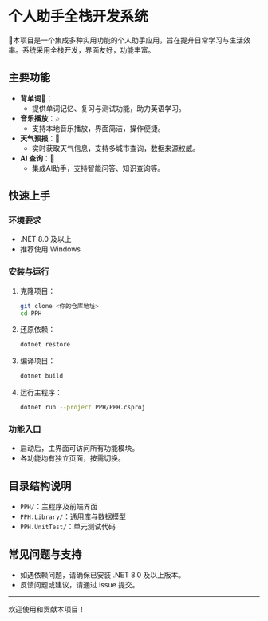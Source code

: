 # 个人助手全栈开发系统

🥳本项目是一个集成多种实用功能的个人助手应用，旨在提升日常学习与生活效率。系统采用全栈开发，界面友好，功能丰富。

## 主要功能

- **背单词**🎒：
  - 提供单词记忆、复习与测试功能，助力英语学习。
- **音乐播放**：🎶
  - 支持本地音乐播放，界面简洁，操作便捷。
- **天气预报**：🌈
  - 实时获取天气信息，支持多城市查询，数据来源权威。
- **AI 查询**：🤖
  - 集成AI助手，支持智能问答、知识查询等。

## 快速上手

### 环境要求
- .NET 8.0 及以上
- 推荐使用 Windows

### 安装与运行
1. 克隆项目：
   ```bash
   git clone <你的仓库地址>
   cd PPH
   ```
2. 还原依赖：
   ```bash
   dotnet restore
   ```
3. 编译项目：
   ```bash
   dotnet build
   ```
4. 运行主程序：
   ```bash
   dotnet run --project PPH/PPH.csproj
   ```

### 功能入口
- 启动后，主界面可访问所有功能模块。
- 各功能均有独立页面，按需切换。

## 目录结构说明

- `PPH/`：主程序及前端界面
- `PPH.Library/`：通用库与数据模型
- `PPH.UnitTest/`：单元测试代码

## 常见问题与支持

- 如遇依赖问题，请确保已安装 .NET 8.0 及以上版本。
- 反馈问题或建议，请通过 issue 提交。

---

欢迎使用和贡献本项目！
